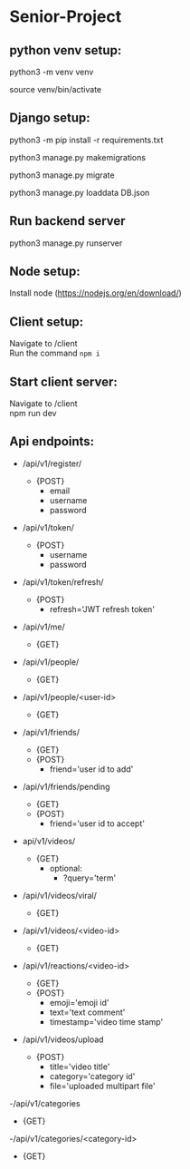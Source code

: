 # Senior-Project

## python venv setup:

python3 -m venv venv

source venv/bin/activate

## Django setup:

python3 -m pip install -r requirements.txt

python3 manage.py makemigrations

python3 manage.py migrate

python3 manage.py loaddata DB.json

## Run backend server

python3 manage.py runserver

## Node setup:

Install node (https://nodejs.org/en/download/)

## Client setup:

Navigate to /client \
Run the command `npm i`

## Start client server:

Navigate to /client \
npm run dev
## Api endpoints:

- /api/v1/register/
  * {POST}
    * email
    * username
    * password

- /api/v1/token/
  * {POST}
    * username
    * password

- /api/v1/token/refresh/
  * {POST}
    * refresh='JWT refresh token'

- /api/v1/me/
  * {GET}

- /api/v1/people/
  * {GET}

- /api/v1/people/\<user-id\>
  * {GET}

- /api/v1/friends/
  * {GET}
  * {POST}
    * friend='user id to add'

- /api/v1/friends/pending
  * {GET}
  * {POST}
    * friend='user id to accept'

- api/v1/videos/
  * {GET}
    * optional:
      * ?query='term'

- /api/v1/videos/viral/
  * {GET}

- /api/v1/videos/\<video-id\>
  * {GET}

- /api/v1/reactions/\<video-id\>
  * {GET}
  * {POST}
    * emoji='emoji id'
    * text='text comment'
    * timestamp='video time stamp'

- /api/v1/videos/upload
  * {POST}
    * title='video title'
    * category='category id'
    * file='uploaded multipart file'

-/api/v1/categories
  * {GET}

-/api/v1/categories/\<category-id\>
  * {GET}
